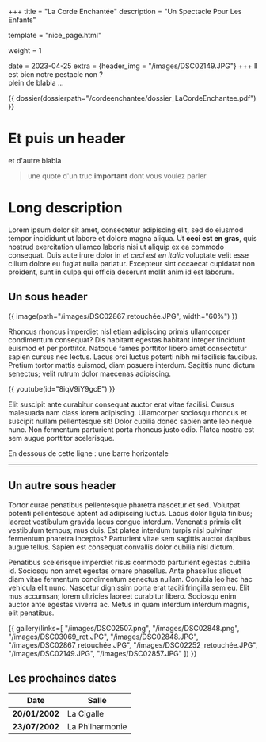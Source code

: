 +++
title = "La Corde Enchantée"
description = "Un Spectacle Pour Les Enfants"

template = "nice_page.html"

weight = 1

date = 2023-04-25
extra = {header_img = "/images/DSC02149.JPG"}
+++
Il est bien notre pestacle non ?  
plein de blabla ...


{{ dossier(dossierpath="/cordeenchantee/dossier_LaCordeEnchantee.pdf") }}


# Et puis un header

et d'autre blabla

> une quote d'un truc **important** dont vous voulez parler

# Long description

Lorem ipsum dolor sit amet, consectetur adipiscing elit, sed do eiusmod tempor incididunt ut labore et dolore magna aliqua. Ut **ceci est en gras**, quis nostrud exercitation ullamco laboris nisi ut aliquip ex ea commodo consequat. Duis aute irure dolor in *et ceci est en italic* voluptate velit esse cillum dolore eu fugiat nulla pariatur. Excepteur sint occaecat cupidatat non proident, sunt in culpa qui officia deserunt mollit anim id est laborum.


## Un sous header

{{ image(path="/images/DSC02867_retouchée.JPG", width="60%") }}

Rhoncus rhoncus imperdiet nisl etiam adipiscing primis ullamcorper condimentum consequat? Dis habitant egestas habitant integer tincidunt euismod et per porttitor. Natoque fames porttitor libero amet consectetur sapien cursus nec lectus. Lacus orci luctus potenti nibh mi facilisis faucibus. Pretium tortor mattis euismod, diam posuere interdum. Sagittis nunc dictum senectus; velit rutrum dolor maecenas adipiscing.

{{ youtube(id="8iqV9iY9gcE") }}


Elit suscipit ante curabitur consequat auctor erat vitae facilisi. Cursus malesuada nam class lorem adipiscing. Ullamcorper sociosqu rhoncus et suscipit nullam pellentesque sit! Dolor cubilia donec sapien ante leo neque nunc. Non fermentum parturient porta rhoncus justo odio. Platea nostra est sem augue porttitor scelerisque.

En dessous de cette ligne : une barre horizontale

***

## Un autre sous header

Tortor curae penatibus pellentesque pharetra nascetur et sed. Volutpat potenti pellentesque aptent ad adipiscing luctus. Lacus dolor ligula finibus; laoreet vestibulum gravida lacus congue interdum. Venenatis primis elit vestibulum tempus; mus duis. Est platea interdum turpis nisl pulvinar fermentum pharetra inceptos? Parturient vitae sem sagittis auctor dapibus augue tellus. Sapien est consequat convallis dolor cubilia nisl dictum.

Penatibus scelerisque imperdiet risus commodo parturient egestas cubilia id. Sociosqu non amet egestas ornare phasellus. Ante phasellus aliquet diam vitae fermentum condimentum senectus nullam. Conubia leo hac hac vehicula elit nunc. Nascetur dignissim porta erat taciti fringilla sem eu. Elit mus accumsan; lorem ultricies laoreet curabitur libero. Sociosqu enim auctor ante egestas viverra ac. Metus in quam interdum interdum magnis, elit penatibus.



{{ gallery(links=[
  "/images/DSC02507.png",
  "/images/DSC02848.png",
  "/images/DSC03069_ret.JPG",
  "/images/DSC02848.JPG",
  "/images/DSC02867_retouchée.JPG",
  "/images/DSC02252_retouchée.JPG",
  "/images/DSC02149.JPG",
  "/images/DSC02857.JPG"
]) }}


## Les prochaines dates

|  Date  | Salle | 
|  ----  | ----- | 
| **20/01/2002** | La Cigalle | 
| **23/07/2002** | La Philharmonie | 
